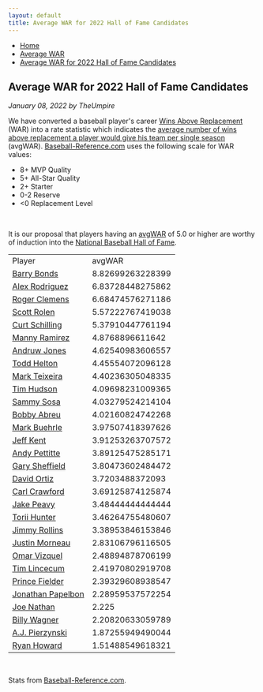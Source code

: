 ```yaml
---
layout: default
title: Average WAR for 2022 Hall of Fame Candidates
---
```

<nav class="breadcrumb" aria-label="breadcrumbs">
  <ul>
    <li><a href="{{ site.url }}{{ site.baseurl }}">Home</a></li>
    <li><a href="avg-war-home.html">Average WAR</a></li>
    <li class="is-active"><a href="#" aria-current="page">Average WAR for 2022 Hall of Fame Candidates</a></li>
  </ul>
</nav>

<section class="storycontent">
  <h1>Average WAR for 2022 Hall of Fame Candidates</h1>
  <p><em>January 08, 2022 by TheUmpire</em></p>
  <p>We have converted a baseball player's career <a href="http://saberlibrary.com/misc/war/">Wins Above Replacement</a> (WAR) into a rate statistic which indicates the <a href="avg-war.html">average number of wins above replacement a player would give his team per single season</a> (avgWAR). <a href="http://www.baseball-reference.com">Baseball-Reference.com</a> uses the following scale for WAR values:</p>
  <ul>
  <li>8+ MVP Quality </li>
  <li>5+ All-Star Quality </li>
  <li>2+ Starter </li>
  <li>0-2 Reserve </li>
  <li>&lt;0 Replacement Level </li>
  </ul>
  <br />
  <p>It is our proposal that players having an <a href="avg-war.html">avgWAR</a> of 5.0 or higher are worthy of induction into the <a href="http://baseballhall.org/">National Baseball Hall of Fame</a>.</p>
  <table class="avg-war-players">
  <tbody>
  <tr class="avg-war-players-header">
  <td>Player</td>
  <td>avgWAR</td>
  </tr>
	<tr class="avg-war-hof"><td><a href="https://www.baseball-reference.com/players/b/bondsba01.shtml">Barry Bonds</a></td><td>8.82699263228399</td></tr>
	<tr class="avg-war-hof"><td><a href="https://www.baseball-reference.com/players/r/rodrial01.shtml">Alex Rodriguez</a></td><td>6.83728448275862</td></tr>
	<tr class="avg-war-hof"><td><a href="https://www.baseball-reference.com/players/c/clemero02.shtml">Roger Clemens</a></td><td>6.68474576271186</td></tr>
	<tr class="avg-war-hof"><td><a href="https://www.baseball-reference.com/players/r/rolensc01.shtml">Scott Rolen</a></td><td>5.57222767419038</td></tr>
	<tr class="avg-war-hof"><td><a href="https://www.baseball-reference.com/players/s/schilcu01.shtml">Curt Schilling</a></td><td>5.37910447761194</td></tr>
	<tr><td><a href="https://www.baseball-reference.com/players/r/ramirma02.shtml">Manny Ramirez</a></td><td>4.8768896611642</td></tr>
	<tr><td><a href="https://www.baseball-reference.com/players/j/jonesan01.shtml">Andruw Jones</a></td><td>4.62540983606557</td></tr>
	<tr><td><a href="https://www.baseball-reference.com/players/h/heltoto01.shtml">Todd Helton</a></td><td>4.45554072096128</td></tr>
	<tr><td><a href="https://www.baseball-reference.com/players/t/teixema01.shtml">Mark Teixeira</a></td><td>4.40236305048335</td></tr>
	<tr><td><a href="https://www.baseball-reference.com/players/h/hudsoti01.shtml">Tim Hudson</a></td><td>4.09698231009365</td></tr>
	<tr><td><a href="https://www.baseball-reference.com/players/s/sosasa01.shtml">Sammy Sosa</a></td><td>4.03279524214104</td></tr>
	<tr><td><a href="https://www.baseball-reference.com/players/a/abreubo01.shtml">Bobby Abreu</a></td><td>4.02160824742268</td></tr>
	<tr><td><a href="https://www.baseball-reference.com/players/b/buehrma01.shtml">Mark Buehrle</a></td><td>3.97507418397626</td></tr>
	<tr><td><a href="https://www.baseball-reference.com/players/k/kentje01.shtml">Jeff Kent</a></td><td>3.91253263707572</td></tr>
	<tr><td><a href="https://www.baseball-reference.com/players/p/pettian01.shtml">Andy Pettitte</a></td><td>3.89125475285171</td></tr>
	<tr><td><a href="https://www.baseball-reference.com/players/s/sheffga01.shtml">Gary Sheffield</a></td><td>3.80473602484472</td></tr>
	<tr><td><a href="https://www.baseball-reference.com/players/o/ortizda01.shtml">David Ortiz</a></td><td>3.7203488372093</td></tr>
	<tr><td><a href="https://www.baseball-reference.com/players/c/crawfca02.shtml">Carl Crawford</a></td><td>3.69125874125874</td></tr>
	<tr><td><a href="https://www.baseball-reference.com/players/p/peavyja01.shtml">Jake Peavy</a></td><td>3.48444444444444</td></tr>
	<tr><td><a href="https://www.baseball-reference.com/players/h/hunteto01.shtml">Torii Hunter</a></td><td>3.46264755480607</td></tr>
	<tr><td><a href="https://www.baseball-reference.com/players/r/rolliji01.shtml">Jimmy Rollins</a></td><td>3.38953846153846</td></tr>
	<tr><td><a href="https://www.baseball-reference.com/players/m/morneju01.shtml">Justin Morneau</a></td><td>2.83106796116505</td></tr>
	<tr><td><a href="https://www.baseball-reference.com/players/v/vizquom01.shtml">Omar Vizquel</a></td><td>2.48894878706199</td></tr>
	<tr><td><a href="https://www.baseball-reference.com/players/l/linceti01.shtml">Tim Lincecum</a></td><td>2.41970802919708</td></tr>
	<tr><td><a href="https://www.baseball-reference.com/players/f/fieldpr01.shtml">Prince Fielder</a></td><td>2.39329608938547</td></tr>
	<tr><td><a href="https://www.baseball-reference.com/players/p/papeljo01.shtml">Jonathan Papelbon</a></td><td>2.28959537572254</td></tr>
	<tr><td><a href="https://www.baseball-reference.com/players/n/nathajo01.shtml">Joe Nathan</a></td><td>2.225</td></tr>
	<tr><td><a href="https://www.baseball-reference.com/players/w/wagnebi02.shtml">Billy Wagner</a></td><td>2.20820633059789</td></tr>
	<tr><td><a href="https://www.baseball-reference.com/players/p/pierza.01.shtml">A.J. Pierzynski</a></td><td>1.87255949490044</td></tr>
	<tr><td><a href="https://www.baseball-reference.com/players/h/howarry01.shtml">Ryan Howard</a></td><td>1.51488549618321</td></tr>
  </tbody>
  </table>
  <br />
  <p>Stats from <a href="https://www.baseball-reference.com/awards/hof_2022.shtml">Baseball-Reference.com</a>.</p>

</section>
